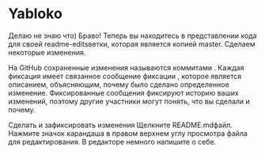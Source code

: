 # Yabloko
Делаю не знаю что)
Браво! Теперь вы находитесь в представлении кода для своей readme-editsветки, которая является копией master. Сделаем некоторые изменения.

На GitHub сохраненные изменения называются коммитами . Каждая фиксация имеет связанное сообщение фиксации , которое является описанием, объясняющим, почему было сделано определенное изменение. Фиксированные сообщения фиксируют историю ваших изменений, поэтому другие участники могут понять, что вы сделали и почему.

Сделать и зафиксировать изменения
Щелкните README.mdфайл.
Нажмите  значок карандаша в правом верхнем углу просмотра файла для редактирования.
В редакторе немного напишите о себе.

